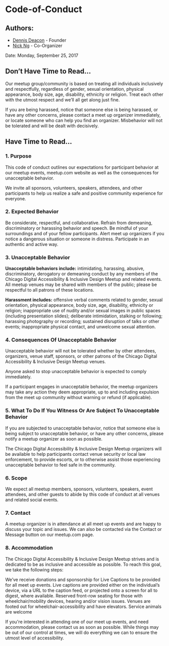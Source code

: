 # Code-of-Conduct
## Authors:
* [Dennis Deacon](https://www.meetup.com/a11ychi/members/5566591/) - Founder
* [Nick Ng](https://www.meetup.com/a11ychi/members/211117238/) - Co-Organizer

Date: Monday, September 25, 2017

## Don’t Have Time to Read…
Our meetup group/community is based on treating all individuals inclusively and respectfully, regardless of gender, sexual orientation, physical appearance, body size, age, disability, ethnicity or religion. Treat each other with the utmost respect and we’ll all get along just fine.

If you are being harassed, notice that someone else is being harassed, or have any other concerns, please contact a meet up organizer immediately, or locate someone who can help you find an organizer. Misbehavior will not be tolerated and will be dealt with decisively.

## Have Time to Read…
### 1. Purpose
This code of conduct outlines our expectations for participant behavior at our meetup events, meetup.com website as well as the consequences for unacceptable behavior.

We invite all sponsors, volunteers, speakers, attendees, and other participants to help us realize a safe and positive community experience for everyone.

### 2. Expected Behavior

Be considerate, respectful, and collaborative.
Refrain from demeaning, discriminatory or harassing behavior and speech.
Be mindful of your surroundings and of your fellow participants.
Alert meet up organizers if you notice a dangerous situation or someone in distress.
Participate in an authentic and active way.

### 3. Unacceptable Behavior
**Unacceptable behaviors include:** intimidating, harassing, abusive, discriminatory, derogatory or demeaning conduct by any members of the Chicago Digital Accessibility & Inclusive Design Meetup and related events. All meetup venues may be shared with members of the public; please be respectful to all patrons of these locations.

**Harassment includes:** offensive verbal comments related to gender, sexual orientation, physical appearance, body size, age, disability, ethnicity or religion; inappropriate use of nudity and/or sexual images in public spaces (including presentation slides); deliberate intimidation, stalking or following; harassing photography or recording; sustained disruption of talks or other events; inappropriate physical contact, and unwelcome sexual attention.


### 4. Consequences Of Unacceptable Behavior
Unacceptable behavior will not be tolerated whether by other attendees, organizers, venue staff, sponsors, or other patrons of the Chicago Digital Accessibility & Inclusive Design Meetup venues.

Anyone asked to stop unacceptable behavior is expected to comply immediately.

If a participant engages in unacceptable behavior, the meetup organizers may take any action they deem appropriate, up to and including expulsion from the meet up community without warning or refund (if applicable).

### 5. What To Do If You Witness Or Are Subject To Unacceptable Behavior
If you are subjected to unacceptable behavior, notice that someone else is being subject to unacceptable behavior, or have any other concerns, please notify a meetup organizer as soon as possible.

The Chicago Digital Accessibility & Inclusive Design Meetup organizers will be available to help participants contact venue security or local law enforcement, to provide escorts, or to otherwise assist those experiencing unacceptable behavior to feel safe in the community.

### 6. Scope
We expect all meetup members, sponsors, volunteers, speakers, event attendees, and other guests to abide by this code of conduct at all venues and related social events.

### 7. Contact
A meetup organizer is in attendance at all meet up events and are happy to discuss your topic and issues. We can also be contacted via the Contact or Message button on our meetup.com page. 

### 8. Accommodation
The Chicago Digital Accessibility & Inclusive Design Meetup strives and is dedicated to be as inclusive and accessible as possible. To reach this goal, we take the following steps:

We’ve receive donations and sponsorship for Live Captions to be provided for all meet up events. Live captions are provided either on the individual’s device, via a URL to the caption feed, or projected onto a screen for all to digest, where available.
Reserved front-row seating for those with wheelchair/mobility devices, hearing and/or vision issues.
Venues are footed out for wheelchair-accessibility and have elevators.
Service animals are welcome

If you're interested in attending one of our meet up events, and need accommodation, please contact us as soon as possible. While things may be out of our control at times, we will do everything we can to ensure the utmost level of accessibility.
